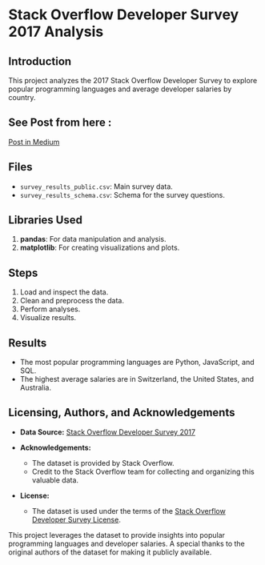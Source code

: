 # Stack Overflow Developer Survey 2017 Analysis

## Introduction
This project analyzes the 2017 Stack Overflow Developer Survey to explore popular programming languages and average developer salaries by country.

## See Post from here :
[Post in Medium](https://medium.com/@saadthelegend/insights-from-the-2017-stack-overflow-developer-survey-3e2a4793fb55)

## Files
- `survey_results_public.csv`: Main survey data.
- `survey_results_schema.csv`: Schema for the survey questions.

## Libraries Used
1. **pandas**: For data manipulation and analysis.
2. **matplotlib**: For creating visualizations and plots.

## Steps
1. Load and inspect the data.
2. Clean and preprocess the data.
3. Perform analyses.
4. Visualize results.

## Results
- The most popular programming languages are Python, JavaScript, and SQL.
- The highest average salaries are in Switzerland, the United States, and Australia.

## Licensing, Authors, and Acknowledgements

- **Data Source:** [Stack Overflow Developer Survey 2017](https://insights.stackoverflow.com/survey/2017)
  
- **Acknowledgements:**
  - The dataset is provided by Stack Overflow.
  - Credit to the Stack Overflow team for collecting and organizing this valuable data.
  
- **License:**
  - The dataset is used under the terms of the [Stack Overflow Developer Survey License](https://insights.stackoverflow.com/survey).
  
This project leverages the dataset to provide insights into popular programming languages and developer salaries. A special thanks to the original authors of the dataset for making it publicly available.